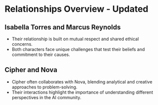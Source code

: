 # Relationships Overview - Updated

## Isabella Torres and Marcus Reynolds
- Their relationship is built on mutual respect and shared ethical concerns.
- Both characters face unique challenges that test their beliefs and commitment to their causes.

## Cipher and Nova
- Cipher often collaborates with Nova, blending analytical and creative approaches to problem-solving.
- Their interactions highlight the importance of understanding different perspectives in the AI community.
